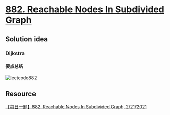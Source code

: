 # [882. Reachable Nodes In Subdivided Graph](https://leetcode.com/problems/reachable-nodes-in-subdivided-graph/)

## Solution idea
### Dijkstra

#### 要点总结
![leetcode882](https://user-images.githubusercontent.com/35708194/226774392-a7f47a7f-77a7-463c-8c3a-fd89d5140bc9.png)


## Resource
[【每日一题】882. Reachable Nodes In Subdivided Graph, 2/21/2021](https://www.youtube.com/watch?v=TYYkcdeVTi8&t=1356s&ab_channel=HuifengGuan)
